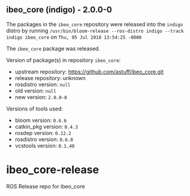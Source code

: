 ## ibeo_core (indigo) - 2.0.0-0

The packages in the `ibeo_core` repository were released into the `indigo` distro by running `/usr/bin/bloom-release --ros-distro indigo --track indigo ibeo_core` on `Thu, 05 Jul 2018 13:54:25 -0000`

The `ibeo_core` package was released.

Version of package(s) in repository `ibeo_core`:

- upstream repository: https://github.com/astuff/ibeo_core.git
- release repository: unknown
- rosdistro version: `null`
- old version: `null`
- new version: `2.0.0-0`

Versions of tools used:

- bloom version: `0.6.6`
- catkin_pkg version: `0.4.3`
- rosdep version: `0.12.2`
- rosdistro version: `0.6.8`
- vcstools version: `0.1.40`


# ibeo_core-release
ROS Release repo for ibeo_core
